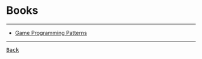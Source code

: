 # Books

---

- [Game Programming Patterns](https://gameprogrammingpatterns.com/)

---

[<kbd> Back </kbd>](./../readme.md)
